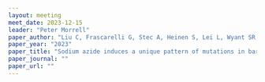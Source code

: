 ```yaml
---
layout: meeting
meet_date: 2023-12-15
leader: "Peter Morrell"
paper_author: "Liu C, Frascarelli G, Stec A, Heinen S, Lei L, Wyant SR, Legg E, Spiller M, Muehlbauer GJ, Smith KP, Fay JC, Morrell PL"
paper_year: "2023"
paper_title: "Sodium azide induces a unique pattern of mutations in barley"
paper_journal: ""
paper_url: ""
---
```

